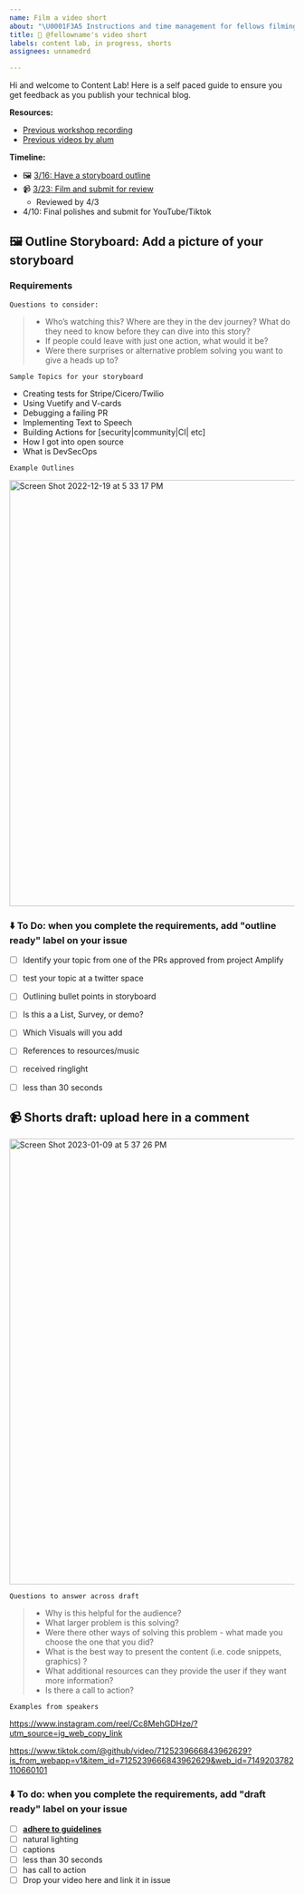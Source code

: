 ```yaml
---
name: Film a video short
about: "\U0001F3A5 Instructions and time management for fellows filming"
title: 🎥 @fellowname's video short
labels: content lab, in progress, shorts
assignees: unnamedrd

---
```


Hi and welcome to Content Lab! Here is a self paced guide to ensure you get feedback as you publish your technical blog. 

**Resources:**
- [Previous workshop recording](https://www.notion.so/programequity/Writing-a-Technical-Blog-cf4bde8bfd274670bac14a7ce985e279#3ea0c818fee342fb94884fbbcefa06b6)
- [Previous videos by alum](https://www.notion.so/programequity/a087a784d9664e4a85d67f89960396d1?v=bad9d08235ed4e37baddd185f13a2ca8)

**Timeline:**
- 🖼 [3/16: Have a storyboard outline ](#outline)
- 📹 [3/23: Film and submit for review](#draft)
  - Reviewed by 4/3
- 4/10: Final polishes and submit for YouTube/Tiktok

<a href="outline"></a>
## 🖼 Outline Storyboard: Add a picture of your storyboard
### Requirements 
`Questions to consider:`
> - Who’s watching this? Where are they in the dev journey? What do they need to know before they can dive into this story? 
> - If people could leave with just one action, what would it be? 
> - Were there surprises or alternative problem solving you want to give a heads up to?

`Sample Topics for your storyboard`
- Creating tests for Stripe/Cicero/Twilio
- Using Vuetify and V-cards 
- Debugging a failing PR
- Implementing Text to Speech
- Building Actions for [security|community|CI| etc] 
- How I got into open source 
- What is DevSecOps

`Example Outlines`

<img width="752" alt="Screen Shot 2022-12-19 at 5 33 17 PM" src="https://user-images.githubusercontent.com/9143339/211441805-5b288f52-9e81-4f1a-a77f-3b900786e121.png">

### ⬇️ To Do: when you complete the requirements, add "outline ready" label on your issue
- [ ] Identify your topic from one of the PRs approved from project Amplify
- [ ] test your topic at a twitter space 
- [ ] Outlining bullet points in storyboard
- [ ] Is this a a List, Survey, or demo?
- [ ] Which Visuals will you add
- [ ] References to resources/music
- [ ] received ringlight 
- [ ] less than 30 seconds


<a href="draft"></a>
## 📹 Shorts draft: upload here in a comment

<img width="786" alt="Screen Shot 2023-01-09 at 5 37 26 PM" src="https://user-images.githubusercontent.com/9143339/211442128-ad782422-854b-4aae-bf4b-ac1b54951ef8.png">

`Questions to answer across draft`
> - Why is this helpful for the audience? 
> - What larger problem is this solving? 
> - Were there other ways of solving this problem - what made you choose the one that you did? 
> - What is the best way to present the content (i.e. code snippets, graphics) ?
> - What additional resources can they provide the user if they want more information? 
> - Is there a call to action? 

`Examples from speakers`

https://www.instagram.com/reel/Cc8MehGDHze/?utm_source=ig_web_copy_link

https://www.tiktok.com/@github/video/7125239666843962629?is_from_webapp=v1&item_id=7125239666843962629&web_id=7149203782110660101

### ⬇️ To do: when you complete the requirements, add "draft ready" label on your issue
- [ ] **[adhere to guidelines](https://docs.google.com/document/d/11l18xT5kdXP0SfXUC3DpCVXTQLWLmsr1QCSPsvKOlmo/edit?usp=sharing)**
- [ ] natural lighting
- [ ] captions 
- [ ] less than 30 seconds
- [ ] has call to action 
- [ ] Drop your video here and link it in issue
